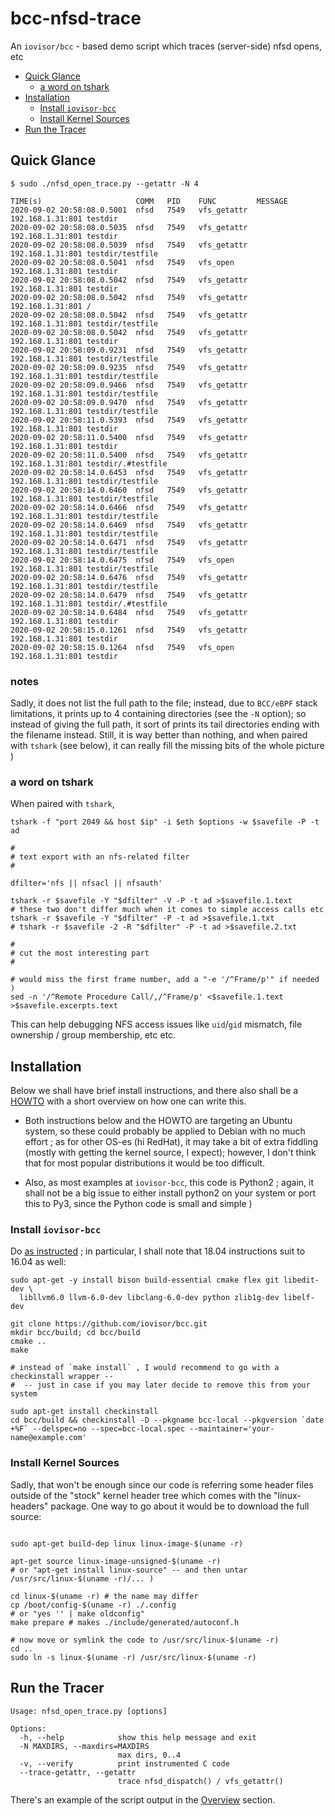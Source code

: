 # bcc-nfsd-trace
An `iovisor/bcc` - based demo script which traces (server-side) nfsd opens, etc

* [Quick Glance](#quick-glance)
  - [a word on tshark](#a-word-on-tshark)
* [Installation](#installation)
  - [Install `iovisor-bcc`](#install-iovisor-bcc)
  - [Install Kernel Sources](#install-kernel-sources)
* [Run the Tracer](#run-the-tracer)

## Quick Glance

```
$ sudo ./nfsd_open_trace.py --getattr -N 4

TIME(s)                     COMM   PID    FUNC         MESSAGE
2020-09-02 20:58:08.0.5001  nfsd   7549   vfs_getattr  192.168.1.31:801 testdir
2020-09-02 20:58:08.0.5035  nfsd   7549   vfs_getattr  192.168.1.31:801 testdir
2020-09-02 20:58:08.0.5039  nfsd   7549   vfs_getattr  192.168.1.31:801 testdir/testfile
2020-09-02 20:58:08.0.5041  nfsd   7549   vfs_open     192.168.1.31:801 testdir
2020-09-02 20:58:08.0.5042  nfsd   7549   vfs_getattr  192.168.1.31:801 testdir
2020-09-02 20:58:08.0.5042  nfsd   7549   vfs_getattr  192.168.1.31:801 /
2020-09-02 20:58:08.0.5042  nfsd   7549   vfs_getattr  192.168.1.31:801 testdir/testfile
2020-09-02 20:58:08.0.5042  nfsd   7549   vfs_getattr  192.168.1.31:801 testdir
2020-09-02 20:58:09.0.9231  nfsd   7549   vfs_getattr  192.168.1.31:801 testdir/testfile
2020-09-02 20:58:09.0.9235  nfsd   7549   vfs_getattr  192.168.1.31:801 testdir/testfile
2020-09-02 20:58:09.0.9466  nfsd   7549   vfs_getattr  192.168.1.31:801 testdir/testfile
2020-09-02 20:58:09.0.9470  nfsd   7549   vfs_getattr  192.168.1.31:801 testdir/testfile
2020-09-02 20:58:11.0.5393  nfsd   7549   vfs_getattr  192.168.1.31:801 testdir
2020-09-02 20:58:11.0.5400  nfsd   7549   vfs_getattr  192.168.1.31:801 testdir
2020-09-02 20:58:11.0.5400  nfsd   7549   vfs_getattr  192.168.1.31:801 testdir/.#testfile
2020-09-02 20:58:14.0.6453  nfsd   7549   vfs_getattr  192.168.1.31:801 testdir/testfile
2020-09-02 20:58:14.0.6460  nfsd   7549   vfs_getattr  192.168.1.31:801 testdir/testfile
2020-09-02 20:58:14.0.6466  nfsd   7549   vfs_getattr  192.168.1.31:801 testdir/testfile
2020-09-02 20:58:14.0.6469  nfsd   7549   vfs_getattr  192.168.1.31:801 testdir/testfile
2020-09-02 20:58:14.0.6471  nfsd   7549   vfs_getattr  192.168.1.31:801 testdir/testfile
2020-09-02 20:58:14.0.6475  nfsd   7549   vfs_open     192.168.1.31:801 testdir/testfile
2020-09-02 20:58:14.0.6476  nfsd   7549   vfs_getattr  192.168.1.31:801 testdir/testfile
2020-09-02 20:58:14.0.6479  nfsd   7549   vfs_getattr  192.168.1.31:801 testdir/.#testfile
2020-09-02 20:58:14.0.6484  nfsd   7549   vfs_getattr  192.168.1.31:801 testdir
2020-09-02 20:58:15.0.1261  nfsd   7549   vfs_getattr  192.168.1.31:801 testdir
2020-09-02 20:58:15.0.1264  nfsd   7549   vfs_open     192.168.1.31:801 testdir
```

### notes

Sadly, it does not list the full path to the file; instead, due to `BCC/eBPF` stack limitations, it prints up to 4 containing directories (see the `-N` option);
so instead of giving the full path, it sort of prints its tail directories ending with the filename instead. Still, it is way better than nothing, and when paired with `tshark` (see below), it can really fill the missing bits of the whole picture )

### a word on tshark

When paired with `tshark`, 

```Shell
tshark -f "port 2049 && host $ip" -i $eth $options -w $savefile -P -t ad

#
# text export with an nfs-related filter
#

dfilter='nfs || nfsacl || nfsauth'

tshark -r $savefile -Y "$dfilter" -V -P -t ad >$savefile.1.text
# these two don't differ much when it comes to simple access calls etc
tshark -r $savefile -Y "$dfilter" -P -t ad >$savefile.1.txt
# tshark -r $savefile -2 -R "$dfilter" -P -t ad >$savefile.2.txt

#
# cut the most interesting part
#

# would miss the first frame number, add a "-e '/^Frame/p'" if needed )
sed -n '/^Remote Procedure Call/,/^Frame/p' <$savefile.1.text >$savefile.excerpts.text 
```

This can help debugging NFS access issues like `uid`/`gid` mismatch, file ownership / group membership, etc etc.

## Installation

Below we shall have brief install instructions, and there also shall be a [HOWTO](HOWTO.md) with a short overview on how one can write this.

 * Both instructions below and the HOWTO are targeting an Ubuntu system, so these could probably be applied to Debian with no much effort ; 
   as for other OS-es (hi RedHat), it may take a bit of extra fiddling (mostly with getting the kernel source, I expect);
   however, I don't think that for most popular distributions it would be too difficult.

 * Also, as most examples at `iovisor-bcc`, this code is Python2 ; again, it shall not be a big issue to either install python2 on your system or port this to Py3, since the Python code is small and simple )

### Install `iovisor-bcc`

Do [as instructed](https://github.com/iovisor/bcc/blob/master/INSTALL.md#ubuntu---source) ; in particular, I shall note that 18.04 instructions suit to 16.04 as well:

```Shell
sudo apt-get -y install bison build-essential cmake flex git libedit-dev \
  libllvm6.0 llvm-6.0-dev libclang-6.0-dev python zlib1g-dev libelf-dev

git clone https://github.com/iovisor/bcc.git
mkdir bcc/build; cd bcc/build
cmake ..
make

# instead of `make install` , I would recommend to go with a checkinstall wrapper --
#  -- just in case if you may later decide to remove this from your system

sudo apt-get install checkinstall
cd bcc/build && checkinstall -D --pkgname bcc-local --pkgversion `date +%F` --delspec=no --spec=bcc-local.spec --maintainer='your-name@example.com'

```

### Install Kernel Sources

Sadly, that won't be enough since our code is referring some header files outside of the "stock" kernel header tree which comes with the "linux-headers" package.
One way to go about it would be to download the full source:

```Shell

sudo apt-get build-dep linux linux-image-$(uname -r)

apt-get source linux-image-unsigned-$(uname -r)
# or "apt-get install linux-source" -- and then untar /usr/src/linux-$(uname -r)/... )

cd linux-$(uname -r) # the name may differ
cp /boot/config-$(uname -r) ./.config
# or "yes '' | make oldconfig"
make prepare # makes ./include/generated/autoconf.h

# now move or symlink the code to /usr/src/linux-$(uname -r)
cd ..
sudo ln -s linux-$(uname -r) /usr/src/linux-$(uname -r)
```

## Run the Tracer

```
Usage: nfsd_open_trace.py [options]

Options:
  -h, --help            show this help message and exit
  -N MAXDIRS, --maxdirs=MAXDIRS
                        max dirs, 0..4
  -v, --verify          print instrumented C code
  --trace-getattr, --getattr
                        trace nfsd_dispatch() / vfs_getattr()

```

There's an example of the script output in the [Overview](#overview) section.

